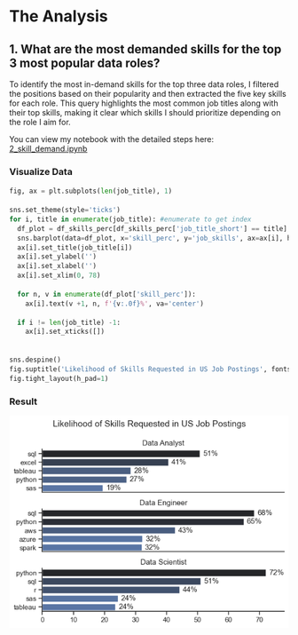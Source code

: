 # The Analysis

## 1. What are the most demanded skills for the top 3 most popular data roles?

To identify the most in-demand skills for the top three data roles, I filtered the positions based on their popularity and then extracted the five key skills for each role. This query highlights the most common job titles along with their top skills, making it clear which skills I should prioritize depending on the role I aim for.

You can view my notebook with the detailed steps here:
[2_skill_demand.ipynb](./File%20Python/py_with_lukebarousse/project_course/3_project/2_skill_demand.ipynb)

### Visualize Data

```python
fig, ax = plt.subplots(len(job_title), 1)

sns.set_theme(style='ticks')
for i, title in enumerate(job_title): #enumerate to get index
  df_plot = df_skills_perc[df_skills_perc['job_title_short'] == title].head(5)
  sns.barplot(data=df_plot, x='skill_perc', y='job_skills', ax=ax[i], hue='skills_count', legend=False, palette='dark:b_r')
  ax[i].set_title(job_title[i])
  ax[i].set_ylabel('')
  ax[i].set_xlabel('')
  ax[i].set_xlim(0, 78)

  for n, v in enumerate(df_plot['skill_perc']):
    ax[i].text(v +1, n, f'{v:.0f}%', va='center')

  if i != len(job_title) -1:
    ax[i].set_xticks([])


sns.despine()
fig.suptitle('Likelihood of Skills Requested in US Job Postings', fontsize=14)
fig.tight_layout(h_pad=1)
```

### Result
![Visualization of top skills for data roles](./File%20Python/py_with_lukebarousse/project_course/3_project/images/skill_demand_all_data_roles.png)
